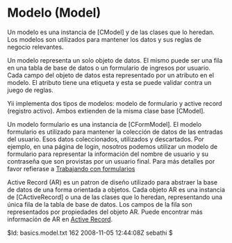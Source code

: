 Modelo (Model)
==============

Un modelo es una instancia de [CModel] y de las clases que lo heredan.
Los modelos son utilizados para mantener los datos y sus reglas de negocio
relevantes.

Un modelo representa un solo objeto de datos. El mismo puede ser una fila en una
tabla de base de datos o un formulario de ingresos por usuario. Cada campo del 
objeto de datos esta representado por un atributo en el modelo. El atributo tiene
una etiqueta y esta se puede validar contra un juego de reglas.

Yii implementa dos tipos de modelos: modelo de formulario y active record (registro activo).
Ambos extienden de la misma clase base [CModel].

Un modelo formulario es una instancia de [CFormModel]. El modelo formulario es
utilizado para mantener la colección de datos de las entradas del usuario.
Esos datos coleccionados, utilizados y descartados. Por ejemplo, en una página
de login, nosotros podemos utilizar un modelo de formulario para representar
la información del nombre de usuario y su contraseña que son provistas por 
un usuario final. Para más detalles por favor refierase a 
[Trabajando con formularios](/doc/guide/form.model)

Active Record (AR) es un patron de diseño utilizado para abstraer la base de datos de una 
forma orientada a objetos. Cada objeto AR es una instancia de [CActiveRecord] o una de las
clases que lo heredan, representando una única fila de la tabla de base de datos.
Los campos de la fila son representados por propiedades del objeto AR. Puede encontrar más
información de AR en [Active Record](/doc/guide/database.ar).

<div class="revision">$Id: basics.model.txt 162 2008-11-05 12:44:08Z sebathi $</div>
